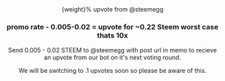 <center>
{weight}% upvote from @steemegg

 <h3>promo rate - 0.005-0.02 = upvote for ~0.22 Steem worst case thats 10x</h3>

Send 0.005 - 0.02 STEEM to @steemegg with post url in memo to recieve an upvote from our bot on it's next voting round.

We will be switching to .1 upvotes soon so please be aware of this.

</center>
